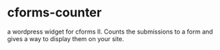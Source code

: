 cforms-counter
==============

a wordpress widget for cforms II. Counts the submissions to a form and gives a way to display them on your site.
